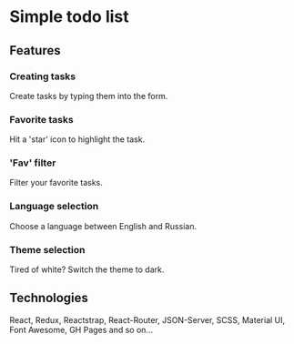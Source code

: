 # Simple todo list

## Features

### Creating tasks
Create tasks by typing them into the form.

### Favorite tasks
Hit a 'star' icon to highlight the task.

### 'Fav' filter
Filter your favorite tasks.

### Language selection
Choose a language between English and Russian.

### Theme selection
Tired of white? Switch the theme to dark.

## Technologies

React, Redux, Reactstrap, React-Router, JSON-Server, SCSS, Material UI, Font Awesome, GH Pages and so on...
